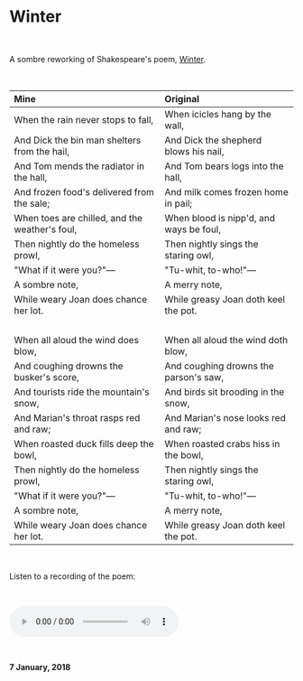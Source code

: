 # Winter

<br />

A sombre reworking of Shakespeare's poem, [Winter](https://www.shmoop.com/winter-shakespeare/poem-text.html).

<br />

**Mine**|**Original**
:-------|:-----------
When the rain never stops to fall, | When icicles hang by the wall,
And Dick the bin man shelters from the hail, | And Dick the shepherd blows his nail,
And Tom mends the radiator in the hall, | And Tom bears logs into the hall,
And frozen food's delivered from the sale; | And milk comes frozen home in pail;
When toes are chilled, and the weather's foul, | When blood is nipp'd, and ways be foul,
Then nightly do the homeless prowl, | Then nightly sings the staring owl,
"What if it were you?"— | "Tu-whit, to-who!"—
A sombre note, | A merry note,
While weary Joan does chance her lot. | While greasy Joan doth keel the pot.
&nbsp; | &nbsp;
When all aloud the wind does blow, | When all aloud the wind doth blow,
And coughing drowns the busker's score, | And coughing drowns the parson's saw,
And tourists ride the mountain's snow, | And birds sit brooding in the snow,
And Marian's throat rasps red and raw; | And Marian's nose looks red and raw;
When roasted duck fills deep the bowl, | When roasted crabs hiss in the bowl,
Then nightly do the homeless prowl, | Then nightly sings the staring owl,
"What if it were you?"— | "Tu-whit, to-who!"—
A sombre note, | A merry note,
While weary Joan does chance her lot. | While greasy Joan doth keel the pot.

<br />

Listen to a recording of the poem:

<br />

<audio controls src="/assets/audio/Winter.wav"></audio>

<br />

**7 January, 2018**

&nbsp;
